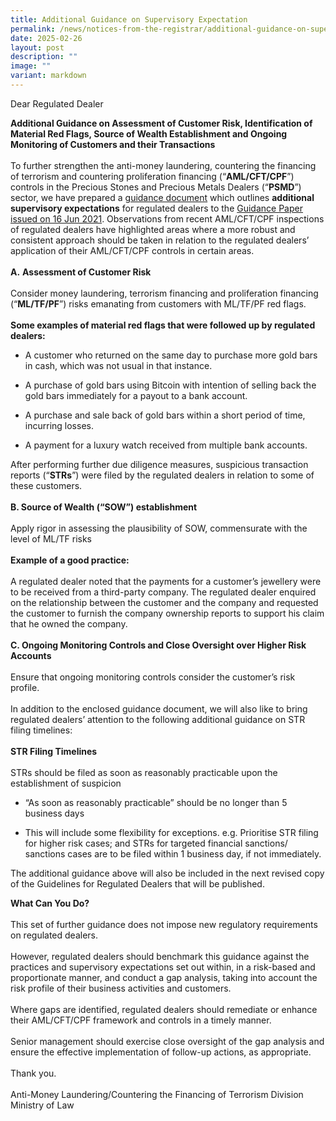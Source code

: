```yaml
---
title: Additional Guidance on Supervisory Expectation
permalink: /news/notices-from-the-registrar/additional-guidance-on-supervisory-expectation/
date: 2025-02-26
layout: post
description: ""
image: ""
variant: markdown
---
```

<p>Dear Regulated Dealer</p>
<strong>Additional Guidance on Assessment of Customer Risk, Identification of Material Red Flags, Source of Wealth Establishment and Ongoing Monitoring of Customers and their Transactions</strong>
<br><br>To further strengthen the anti-money laundering, countering the financing
of terrorism and countering proliferation financing (“<strong>AML/CFT/CPF</strong>”)
controls in the Precious Stones and Precious Metals Dealers (“<strong>PSMD</strong>”)
sector, we have prepared a <a href="/files/Additional_Guidance_PSMD.pdf" rel="noopener noreferrer nofollow" target="_blank"> guidance document</a> which outlines <strong>additional supervisory expectations</strong> for
regulated dealers to the <a href="/images/Guidance Paper_20210616.pdf" rel="noopener noreferrer nofollow" target="_blank">Guidance Paper issued on 16 Jun 2021</a>. Observations
from recent AML/CFT/CPF inspections of regulated dealers have highlighted
areas where a more robust and consistent approach should be taken in relation
to the regulated dealers’ application of their AML/CFT/CPF controls in
certain areas.<br>
<br><strong>A.</strong>  <strong>Assessment of Customer Risk</strong>
<br><br>Consider money laundering, terrorism financing and proliferation financing
(“<strong>ML/TF/PF</strong>”) risks emanating from customers with ML/TF/PF
red flags.<br>
<br><strong>Some examples of material red flags that were followed up by regulated dealers:</strong>

<ul data-tight="true" class="tight">
<li>
<p>A customer who returned on the same day to purchase more gold bars in
cash, which was not usual in that instance.</p>
</li>
<li>
<p>A purchase of gold bars using Bitcoin with intention of selling back the
gold bars immediately for a payout to a bank account.</p>
</li>
<li>
<p>A purchase and sale back of gold bars within a short period of time, incurring
losses.</p>
</li>
<li>
<p>A payment for a luxury watch received from multiple bank accounts.
<br>
</p>
</li>
</ul>
After performing further due diligence measures, suspicious transaction
reports (“<strong>STRs</strong>”) were filed by the regulated dealers in
relation to some of these customers.
<br><br><strong>B. Source of Wealth (“SOW”) establishment</strong>
<br><br>Apply rigor in assessing the plausibility of SOW, commensurate with the
level of ML/TF risks
<br><br><strong>Example of a good practice:</strong><br>
<br>A regulated dealer noted that the payments for a customer’s jewellery
were to be received from a third-party company. The regulated dealer enquired
on the relationship between the customer and the company and requested
the customer to furnish the company ownership reports to support his claim
that he owned the company.<br>
<br><strong>C. Ongoing Monitoring Controls and Close Oversight over Higher Risk Accounts</strong><br>
<br>Ensure that ongoing monitoring controls consider the customer’s risk profile.<br>
<br>In addition to the enclosed guidance document, we will also like to bring
regulated dealers’ attention to the following additional guidance on STR
filing timelines:
<br>
<br><strong>STR Filing Timelines&nbsp;</strong><br>
<br>STRs should be filed as soon as reasonably practicable upon the establishment
of suspicion
<ul data-tight="true" class="tight">
<li>
<p>“As soon as reasonably practicable” should be no longer than 5 business
days</p>
</li>
<li>
<p>This will include some flexibility for exceptions. e.g. Prioritise STR
filing for higher risk cases; and STRs for targeted financial sanctions/
sanctions cases are to be filed within 1 business day, if not immediately.
<br>
</p></li>
</ul>
The additional guidance above will also be included in the next revised
copy of the Guidelines for Regulated Dealers that will be published.
<br>
<p></p>
<strong>What Can You Do?</strong><br>
<br>This set of further guidance does not impose new regulatory requirements
on regulated dealers.&nbsp;
<br>
<br>However, regulated dealers should benchmark this guidance against the
practices and supervisory expectations set out within, in a risk-based
and proportionate manner, and conduct a gap analysis, taking into account
the risk profile of their business activities and customers.&nbsp;
<br>
<br>Where gaps are identified, regulated dealers should remediate or enhance
their AML/CFT/CPF framework and controls in a timely manner.&nbsp;
<br>
<br>Senior management should exercise close oversight of the gap analysis
and ensure the effective implementation of follow-up actions, as appropriate.
<br>
<br>Thank you.
<br>
<br>Anti-Money Laundering/Countering the Financing of Terrorism Division
<br>Ministry of Law